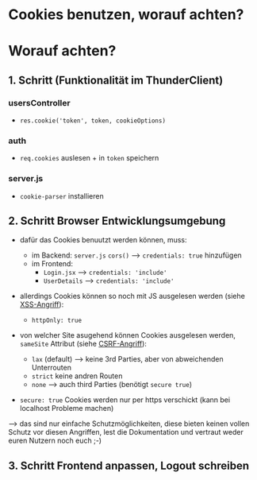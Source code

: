 # Cookies benutzen, worauf achten?

# Worauf achten?

## 1. Schritt (Funktionalität im ThunderClient)

### usersController
- `res.cookie('token', token, cookieOptions)`

### auth
- `req.cookies` auslesen + in `token` speichern

### server.js
- `cookie-parser` installieren


## 2. Schritt Browser Entwicklungsumgebung
- dafür das Cookies benuutzt werden können, muss:
    - im Backend: `server.js` `cors()` --> `credentials: true` hinzufügen
    - im Frontend: 
        - `Login.jsx` --> `credentials: 'include'`
        - `UserDetails` --> `credentials: 'include'`

- allerdings Cookies können so noch mit JS ausgelesen werden (siehe [XSS-Angriff](https://owasp.org/www-community/attacks/xss/)):
    - `httpOnly: true`
- von welcher Site asugehend können Cookies ausgelesen werden, `sameSite` Attribut (siehe [CSRF-Angriff](https://owasp.org/www-community/attacks/csrf)):
    - `lax` (default) --> keine 3rd Parties, aber von abweichenden Unterrouten
    - `strict` keine andren Routen
    - `none` --> auch third Parties (benötigt `secure true`)
- `secure: true` Cookies werden nur per https verschickt (kann bei localhost Probleme machen)

--> das sind nur einfache Schutzmöglichkeiten, diese bieten keinen vollen Schutz vor diesen Angriffen, lest die Dokumentation und vertraut weder euren Nutzern noch euch ;-) 

## 3. Schritt Frontend anpassen, Logout schreiben
